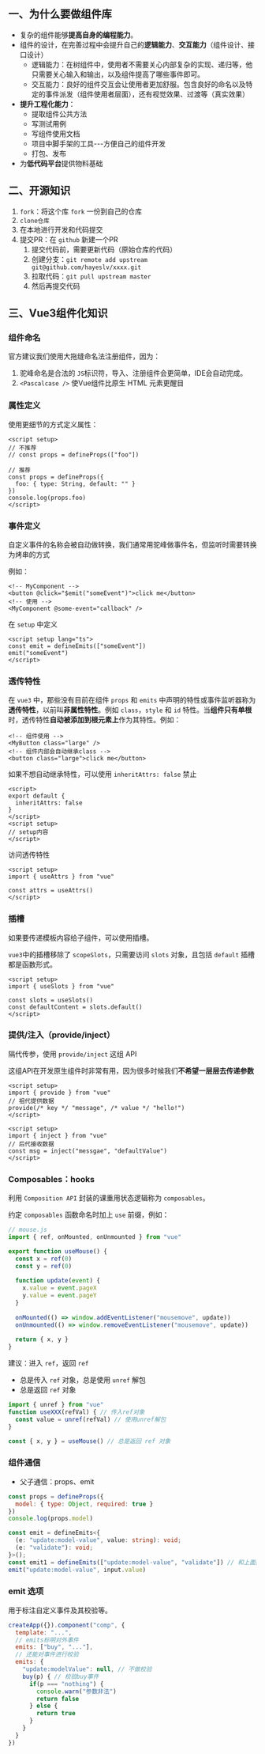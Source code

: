 ## 一、为什么要做组件库

- 复杂的组件能够**提高自身的编程能力**。
- 组件的设计，在完善过程中会提升自己的**逻辑能力**、**交互能力**（组件设计、接口设计）
  - 逻辑能力：在树组件中，使用者不需要关心内部复杂的实现、递归等，他只需要关心输入和输出，以及组件提高了哪些事件即可。
  - 交互能力：良好的组件交互会让使用者更加舒服。包含良好的命名以及特定的事件派发（组件使用者层面），还有视觉效果、过渡等（真实效果）
- **提升工程化能力**：
  - 提取组件公共方法
  - 写测试用例
  - 写组件使用文档
  - 项目中脚手架的工具---方便自己的组件开发
  - 打包、发布
- 为**低代码平台**提供物料基础



## 二、开源知识

1. `fork`：将这个库 `fork` 一份到自己的仓库
2. `clone仓库`
3. 在本地进行开发和代码提交
4. 提交PR：在 `github` 新建一个PR
   1. 提交代码前，需要更新代码（原始仓库的代码）
   2. 创建分支：`git remote add upstream git@github.com/hayeslv/xxxx.git`
   3. 拉取代码：`git pull upstream master`
   4. 然后再提交代码



## 三、Vue3组件化知识

### 组件命名

官方建议我们使用大拖缝命名法注册组件，因为：

1. 驼峰命名是合法的 `JS`标识符，导入、注册组件会更简单，IDE会自动完成。
2. `<Pascalcase />` 使Vue组件比原生 HTML 元素更醒目



### 属性定义

使用更细节的方式定义属性：

```vue
<script setup>
// 不推荐
// const props = defineProps(["foo"])

// 推荐
const props = defineProps({
  foo: { type: String, default: "" }
})
console.log(props.foo)
</script>
```



### 事件定义

自定义事件的名称会被自动做转换，我们通常用驼峰做事件名，但监听时需要转换为烤串的方式

例如：

```vue
<!-- MyComponent -->
<button @click="$emit("someEvent")">click me</button>
<!-- 使用 -->
<MyComponent @some-event="callback" />
```

在 `setup` 中定义

```vue
<script setup lang="ts">
const emit = defineEmits(["someEvent"])
emit("someEvent")
</script>
```



### 透传特性

在 `vue3` 中，那些没有目前在组件 `props` 和 `emits` 中声明的特性或事件监听器称为**透传特性**，以前叫**非属性特性**。例如 `class`，`style` 和 `id` 特性。当**组件只有单根**时，透传特性**自动被添加到根元素上**作为其特性。例如：

```vue
<!-- 组件使用 -->
<MyButton class="large" />
<!-- 组件内部会自动继承class -->
<button class="large">click me</button>
```

如果不想自动继承特性，可以使用 `inheritAttrs: false` 禁止

```vue
<script>
export default {
  inheritAttrs: false
}
</script>
<script setup>
// setup内容
</script>
```

访问透传特性

```vue
<script setup>
import { useAttrs } from "vue"

const attrs = useAttrs()
</script>
```



### 插槽

如果要传递模板内容给子组件，可以使用插槽。

`vue3`中的插槽移除了 `scopeSlots`，只需要访问 `slots` 对象，且包括 `default` 插槽都是函数形式。

```vue
<script setup>
import { useSlots } from "vue"
  
const slots = useSlots()
const defaultContent = slots.default()
</script>
```



### 提供/注入（provide/inject）

隔代传参，使用 `provide/inject` 这组 API

这组API在开发原生组件时非常有用，因为很多时候我们**不希望一层层去传递参数**

```vue
<script setup>
import { provide } from "vue"
// 祖代提供数据
provide(/* key */ "message", /* value */ "hello!")
</script>
```

```vue
<script setup>
import { inject } from "vue"
// 后代接收数据
const msg = inject("messgae", "defaultValue")
</script>
```



### Composables：hooks

利用 `Composition API` 封装的课重用状态逻辑称为 `composables`。

约定 `composables` 函数命名时加上 `use` 前缀，例如：

```js
// mouse.js
import { ref, onMounted, onUnmounted } from "vue"

export function useMouse() {
  const x = ref(0)
  const y = ref(0)
  
  function update(event) {
    x.value = event.pageX
    y.value = event.pageY
  }
  
  onMounted(() => window.addEventListener("mousemove", update))
  onUnmounted(() => window.removeEventListener("mousemove", update))
  
  return { x, y }
}
```

建议：进入 `ref`，返回 `ref`

- 总是传入 `ref` 对象，总是使用 `unref` 解包
- 总是返回 `ref` 对象

```js
import { unref } from "vue"
function useXXX(refVal) { // 传入ref对象
  const value = unref(refVal) // 使用unref解包
}
```

```js
const { x, y } = useMouse() // 总是返回 ref 对象
```



### 组件通信

- 父子通信：props、emit

```js
const props = defineProps({
  model: { type: Object, required: true }
})
console.log(props.model)
```

```ts
const emit = defineEmits<{
  (e: "update:model-value", value: string): void;
  (e: "validate"): void;
}>();
const emit1 = defineEmits(["update:model-value", "validate"]) // 和上面类似
emit("update:model-value", input.value)
```



### emit 选项

用于标注自定义事件及其校验等。

```js
createApp({}).component("comp", {
  template: "...",
  // emits标明对外事件
  emits: ["buy", "..."],
  // 还能对事件进行校验
  emits: {
    "update:modelValue": null, // 不做校验
    buy(p) { // 校验buy事件
      if(p === "nothing") {
        console.warn("参数非法")
        return false
      } else {
        return true
      }
    }
  }
})
```











































